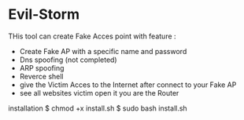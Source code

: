 # Evil-Storm
THis tool can create Fake Acces point with 
feature :
- Create Fake AP with a specific name and password
- Dns spoofing (not completed)
- ARP spoofing 
- Reverce shell
- give the Victim Acces to the Internet after connect to your Fake AP
- see all websites victim open it you are the Router


installation 
$ chmod +x install.sh
$ sudo bash install.sh
